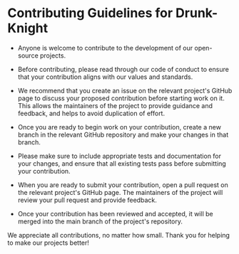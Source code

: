 # Contributing Guidelines for Drunk-Knight

* Anyone is welcome to contribute to the development of our open-source projects.

* Before contributing, please read through our code of conduct to ensure that your contribution aligns with our values and standards.

* We recommend that you create an issue on the relevant project's GitHub page to discuss your proposed contribution before starting work on it. This allows the maintainers of the project to provide guidance and feedback, and helps to avoid duplication of effort.

* Once you are ready to begin work on your contribution, create a new branch in the relevant GitHub repository and make your changes in that branch.

* Please make sure to include appropriate tests and documentation for your changes, and ensure that all existing tests pass before submitting your contribution.

* When you are ready to submit your contribution, open a pull request on the relevant project's GitHub page. The maintainers of the project will review your pull request and provide feedback.

* Once your contribution has been reviewed and accepted, it will be merged into the main branch of the project's repository.

 We appreciate all contributions, no matter how small. Thank you for helping to make our projects better!
